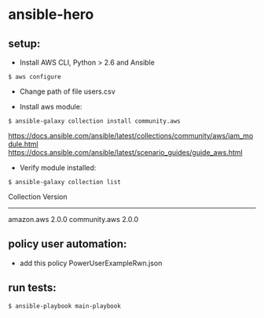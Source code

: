 # ansible-hero

## setup:

- Install AWS CLI, Python > 2.6 and Ansible
```
$ aws configure
```

- Change path of file users.csv

- Install aws module:
```
$ ansible-galaxy collection install community.aws
```
https://docs.ansible.com/ansible/latest/collections/community/aws/iam_module.html
https://docs.ansible.com/ansible/latest/scenario_guides/guide_aws.html

- Verify module installed: 
```
$ ansible-galaxy collection list
```

Collection    Version
------------- -------
amazon.aws    2.0.0
community.aws 2.0.0

## policy user automation:
- add this policy PowerUserExampleRwn.json

## run tests:
```
$ ansible-playbook main-playbook
```


